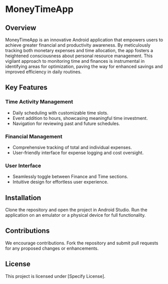 # MoneyTimeApp

## Overview

MoneyTimeApp is an innovative Android application that empowers users to achieve greater financial and productivity awareness. By meticulously tracking both monetary expenses and time allocation, the app fosters a heightened consciousness about personal resource management. This vigilant approach to monitoring time and finances is instrumental in identifying areas for optimization, paving the way for enhanced savings and improved efficiency in daily routines.

## Key Features

### Time Activity Management
- Daily scheduling with customizable time slots.
- Event addition to hours, showcasing meaningful time investment.
- Navigation for reviewing past and future schedules.

### Financial Management
- Comprehensive tracking of total and individual expenses.
- User-friendly interface for expense logging and cost oversight.

### User Interface
- Seamlessly toggle between Finance and Time sections.
- Intuitive design for effortless user experience.

## Installation

Clone the repository and open the project in Android Studio. Run the application on an emulator or a physical device for full functionality.

## Contributions

We encourage contributions. Fork the repository and submit pull requests for any proposed changes or enhancements.

## License

This project is licensed under [Specify License].
